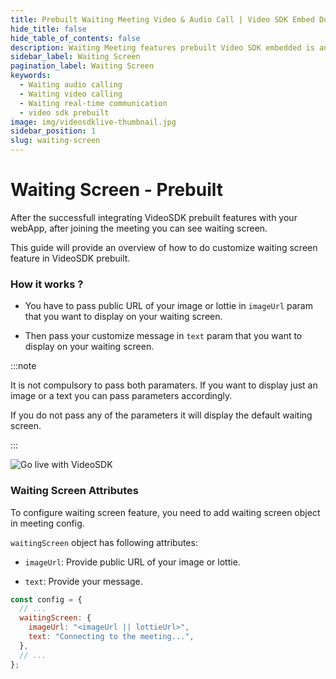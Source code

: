 ```yaml
---
title: Prebuilt Waiting Meeting Video & Audio Call | Video SDK Embed Docs
hide_title: false
hide_table_of_contents: false
description: Waiting Meeting features prebuilt Video SDK embedded is an easy-to-use video calling API. Video SDK Prebuilt makes it easy for developers to add video calls 10 in minutes to any website or app.
sidebar_label: Waiting Screen
pagination_label: Waiting Screen
keywords:
  - Waiting audio calling
  - Waiting video calling
  - Waiting real-time communication
  - video sdk prebuilt
image: img/videosdklive-thumbnail.jpg
sidebar_position: 1
slug: waiting-screen
---
```


# Waiting Screen - Prebuilt

After the successfull integrating VideoSDK prebuilt features with your webApp, after joining the meeting you can see waiting screen.

This guide will provide an overview of how to do customize waiting screen feature in VideoSDK prebuilt.

### How it works ?

- You have to pass public URL of your image or lottie in `imageUrl` param that you want to display on your waiting screen.

- Then pass your customize message in `text` param that you want to display on your waiting screen.

:::note

It is not compulsory to pass both paramaters. If you want to display just an image or a text you can pass parameters accordingly.

If you do not pass any of the parameters it will display the default waiting screen.

:::

![Go live with VideoSDK](/img/prebuilt/waiting-screen.png)

### Waiting Screen Attributes

To configure waiting screen feature, you need to add waiting screen object in meeting config.

`waitingScreen` object has following attributes:

- `imageUrl`: Provide public URL of your image or lottie.

- `text`: Provide your message.

```js title="index.html"
const config = {
  // ...
  waitingScreen: {
    imageUrl: "<imageUrl || lottieUrl>",
    text: "Connecting to the meeting...",
  },
  // ...
};
```
